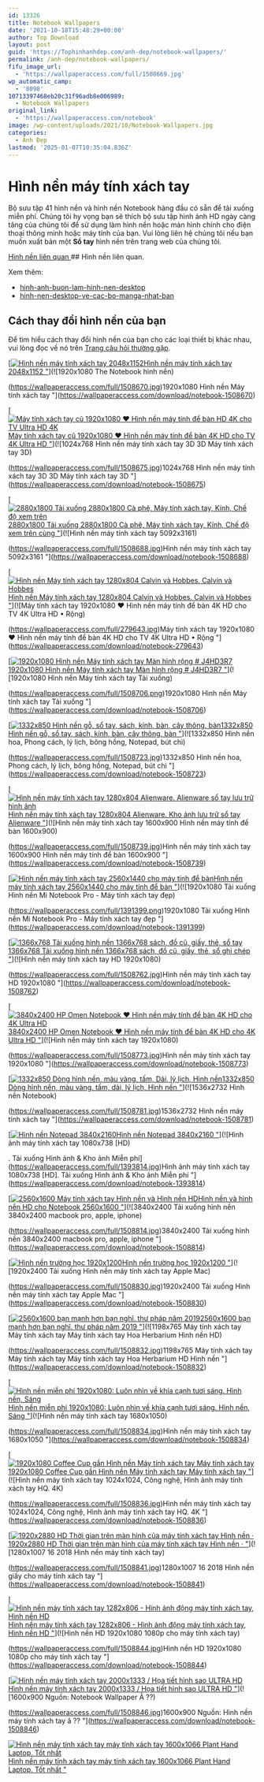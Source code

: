 ```yaml
---
id: 13326
title: Notebook Wallpapers
date: '2021-10-18T15:48:29+00:00'
author: Top Download
layout: post
guid: 'https://Tophinhanhdep.com/anh-dep/notebook-wallpapers/'
permalink: /anh-dep/notebook-wallpapers/
fifu_image_url:
  - 'https://wallpaperaccess.com/full/1508669.jpg'
wp_automatic_camp:
  - '8098'
10713397468eb20c31f96adb8e006989:
  - Notebook Wallpapers
original_link:
  - 'https://wallpaperaccess.com/notebook'
image: /wp-content/uploads/2021/10/Notebook-Wallpapers.jpg
categories:
  - Ảnh Đẹp
lastmod: '2025-01-07T10:35:04.836Z'
---
```

# Hình nền máy tính xách tay

Bộ sưu tập 41 hình nền và hình nền Notebook hàng đầu có sẵn để tải xuống miễn phí. Chúng tôi hy vọng bạn sẽ thích bộ sưu tập hình ảnh HD ngày càng tăng của chúng tôi để sử dụng làm hình nền hoặc màn hình chính cho điện thoại thông minh hoặc máy tính của bạn. Vui lòng liên hệ chúng tôi nếu bạn muốn xuất bản một **Sổ tay** hình nền trên trang web của chúng tôi.

[Hình nền liên quan ](#related) ## Hình nền liên quan.

   
 Xem thêm:

   
- [hinh-anh-buon-lam-hinh-nen-desktop](https://tophinhanhdep.com/hinh-anh-buon/hinh-anh-buon-lam-hinh-nen-desktop/)
- [hinh-nen-desktop-ve-cac-bo-manga-nhat-ban](https://tophinhanhdep.com/anh-anime/hinh-nen-desktop-ve-cac-bo-manga-nhat-ban/)

## Cách thay đổi hình nền của bạn

Để tìm hiểu cách thay đổi hình nền của bạn cho các loại thiết bị khác nhau, vui lòng đọc về nó trên [Trang câu hỏi thường gặp](https://tophinhanhdep.com/faq/).

  
[[![Hình nền máy tính xách tay 2048x1152](https://wallpaperaccess.com/full/1508669.jpg)Hình nền máy tính xách tay 2048x1152 "](https://wallpaperaccess.com/download/notebook-1508669)](![1920x1080 The Notebook hình nền)

(https://wallpaperaccess.com/full/1508670.jpg)1920x1080 Hình nền Máy tính xách tay "](https://wallpaperaccess.com/download/notebook-1508670)

[[![Máy tính xách tay cũ 1920x1080 ❤ Hình nền máy tính để bàn HD 4K cho TV Ultra HD 4K](https://wallpaperaccess.com/full/1508673.jpg)Máy tính xách tay cũ 1920x1080 ❤ Hình nền máy tính để bàn 4K HD cho TV 4K Ultra HD "](https://wallpaperaccess.com/download/notebook-1508673)](![1024x768 Hình nền máy tính xách tay 3D 3D Máy tính xách tay 3D)

(https://wallpaperaccess.com/full/1508675.jpg)1024x768 Hình nền máy tính xách tay 3D 3D Máy tính xách tay 3D "](https://wallpaperaccess.com/download/notebook-1508675)

[[![2880x1800 Tải xuống 2880x1800 Cà phê, Máy tính xách tay, Kính, Chế độ xem trên](https://wallpaperaccess.com/full/1508679.jpg)2880x1800 Tải xuống 2880x1800 Cà phê, Máy tính xách tay, Kính, Chế độ xem trên cùng "](https://wallpaperaccess.com/download/notebook-1508679)](![Hình nền máy tính xách tay 5092x3161)

(https://wallpaperaccess.com/full/1508688.jpg)Hình nền máy tính xách tay 5092x3161 "](https://wallpaperaccess.com/download/notebook-1508688)

[[![Hình nền Máy tính xách tay 1280x804 Calvin và Hobbes.  Calvin và Hobbes](https://wallpaperaccess.com/full/1508689.jpg)Hình nền Máy tính xách tay 1280x804 Calvin và Hobbes. Calvin và Hobbes "](https://wallpaperaccess.com/download/notebook-1508689)](![Máy tính xách tay 1920x1080 ❤ Hình nền máy tính để bàn 4K HD cho TV 4K Ultra HD • Rộng)

(https://wallpaperaccess.com/full/279643.jpg)Máy tính xách tay 1920x1080 ❤ Hình nền máy tính để bàn 4K HD cho TV 4K Ultra HD • Rộng "](https://wallpaperaccess.com/download/notebook-279643)

[[![1920x1080 Hình nền Máy tính xách tay Màn hình rộng # J4HD3R7](https://wallpaperaccess.com/full/1508699.jpg)1920x1080 Hình nền Máy tính xách tay Màn hình rộng # J4HD3R7 "](https://wallpaperaccess.com/download/notebook-1508699)](![1920x1080 Hình nền Máy tính xách tay Tải xuống)

(https://wallpaperaccess.com/full/1508706.png)1920x1080 Hình nền Máy tính xách tay Tải xuống "](https://wallpaperaccess.com/download/notebook-1508706)

[[![1332x850 Hình nền gỗ, sổ tay, sách, kính, bàn, cây thông, bàn](https://wallpaperaccess.com/full/1508713.jpg)1332x850 Hình nền gỗ, sổ tay, sách, kính, bàn, cây thông, bàn "](https://wallpaperaccess.com/download/notebook-1508713)](![1332x850 Hình nền hoa, Phong cách, lý lịch, bông hồng, Notepad, bút chì)

(https://wallpaperaccess.com/full/1508723.jpg)1332x850 Hình nền hoa, Phong cách, lý lịch, bông hồng, Notepad, bút chì "](https://wallpaperaccess.com/download/notebook-1508723)

[[![Hình nền máy tính xách tay 1280x804 Alienware.  Alienware sổ tay lưu trữ hình ảnh](https://wallpaperaccess.com/full/1508733.jpg)Hình nền máy tính xách tay 1280x804 Alienware. Kho ảnh lưu trữ sổ tay Alienware "](https://wallpaperaccess.com/download/notebook-1508733)](![Hình nền máy tính xách tay 1600x900 Hình nền máy tính để bàn 1600x900)

(https://wallpaperaccess.com/full/1508739.jpg)Hình nền máy tính xách tay 1600x900 Hình nền máy tính để bàn 1600x900 "](https://wallpaperaccess.com/download/notebook-1508739)

[[![Hình nền máy tính xách tay 2560x1440 cho máy tính để bàn](https://wallpaperaccess.com/full/1508750.jpg)Hình nền máy tính xách tay 2560x1440 cho máy tính để bàn "](https://wallpaperaccess.com/download/notebook-1508750)](![1920x1080 Tải xuống Hình nền Mi Notebook Pro - Máy tính xách tay đẹp)

(https://wallpaperaccess.com/full/1391399.png)1920x1080 Tải xuống Hình nền Mi Notebook Pro - Máy tính xách tay đẹp "](https://wallpaperaccess.com/download/notebook-1391399)

[[![1366x768 Tải xuống hình nền 1366x768 sách, đồ cũ, giấy, thẻ, sổ tay](https://wallpaperaccess.com/full/464143.jpg)1366x768 Tải xuống hình nền 1366x768 sách, đồ cũ, giấy, thẻ, sổ ghi chép "](https://wallpaperaccess.com/download/notebook-464143)](![Hình nền máy tính xách tay HD 1920x1080)

(https://wallpaperaccess.com/full/1508762.jpg)Hình nền máy tính xách tay HD 1920x1080 "](https://wallpaperaccess.com/download/notebook-1508762)

[[![3840x2400 HP Omen Notebook ❤ Hình nền máy tính để bàn 4K HD cho 4K Ultra HD](https://wallpaperaccess.com/full/1508765.jpg)3840x2400 HP Omen Notebook ❤ Hình nền máy tính để bàn 4K HD cho 4K Ultra HD "](https://wallpaperaccess.com/download/notebook-1508765)](![Hình nền máy tính xách tay 1920x1080)

(https://wallpaperaccess.com/full/1508773.jpg)Hình nền máy tính xách tay 1920x1080 "](https://wallpaperaccess.com/download/notebook-1508773)

[[![1332x850 Dòng hình nền, màu vàng, tấm, Dải, lý lịch, Hình nền](https://wallpaperaccess.com/full/1508777.jpg)1332x850 Dòng hình nền, màu vàng, tấm, dải, lý lịch, Hình nền "](https://wallpaperaccess.com/download/notebook-1508777)](![1536x2732 Hình nền Notebook)

(https://wallpaperaccess.com/full/1508781.jpg)1536x2732 Hình nền máy tính xách tay "](https://wallpaperaccess.com/download/notebook-1508781)

[[![Hình nền Notepad 3840x2160](https://wallpaperaccess.com/full/1508785.jpg)Hình nền Notepad 3840x2160 "](https://wallpaperaccess.com/download/notebook-1508785)](![Hình ảnh máy tính xách tay 1080x738 [HD)

.  Tải xuống Hình ảnh & Kho ảnh Miễn phí](https://wallpaperaccess.com/full/1393814.jpg)Hình ảnh máy tính xách tay 1080x738 \[HD\]. Tải xuống Hình ảnh &amp; Kho ảnh Miễn phí "](https://wallpaperaccess.com/download/notebook-1393814)

[[![2560x1600 Máy tính xách tay Hình nền và Hình nền HD](https://wallpaperaccess.com/full/1508792.png)Hình nền và hình nền HD cho Notebook 2560x1600 "](https://wallpaperaccess.com/download/notebook-1508792)](![3840x2400 Tải xuống hình nền 3840x2400 macbook pro, apple, iphone)

(https://wallpaperaccess.com/full/1508814.jpg)3840x2400 Tải xuống hình nền 3840x2400 macbook pro, apple, iphone "](https://wallpaperaccess.com/download/notebook-1508814)

[[![Hình nền trường học 1920x1200](https://wallpaperaccess.com/full/1508829.jpg)Hình nền trường học 1920x1200 "](https://wallpaperaccess.com/download/notebook-1508829)](![1920x2400 Tải xuống Hình nền máy tính xách tay Apple Mac)

(https://wallpaperaccess.com/full/1508830.jpg)1920x2400 Tải xuống Hình nền máy tính xách tay Apple Mac "](https://wallpaperaccess.com/download/notebook-1508830)

[[![2560x1600 bạn mạnh hơn bạn nghĩ.  thư pháp năm 2019](https://wallpaperaccess.com/full/1508831.jpg)2560x1600 bạn mạnh hơn bạn nghĩ. thư pháp năm 2019 "](https://wallpaperaccess.com/download/notebook-1508831)](![1198x765 Máy tính xách tay Máy tính xách tay Máy tính xách tay Hoa Herbarium Hình nền HD)

(https://wallpaperaccess.com/full/1508832.jpg)1198x765 Máy tính xách tay Máy tính xách tay Máy tính xách tay Hoa Herbarium HD Hình nền "](https://wallpaperaccess.com/download/notebook-1508832)

[[![Hình nền miễn phí 1920x1080: Luôn nhìn về khía cạnh tươi sáng.  Hình nền, Sáng](https://wallpaperaccess.com/full/344004.jpg)Hình nền miễn phí 1920x1080: Luôn nhìn về khía cạnh tươi sáng. Hình nền, Sáng "](https://wallpaperaccess.com/download/notebook-344004)](![Hình nền máy tính xách tay 1680x1050)

(https://wallpaperaccess.com/full/1508834.jpg)Hình nền máy tính xách tay 1680x1050 "](https://wallpaperaccess.com/download/notebook-1508834)

[[![1920x1080 Coffee Cup gần Hình nền Máy tính xách tay Máy tính xách tay](https://wallpaperaccess.com/full/1508835.jpg)1920x1080 Coffee Cup gần Hình nền Máy tính xách tay Máy tính xách tay "](https://wallpaperaccess.com/download/notebook-1508835)](![Hình nền máy tính xách tay 1024x1024, Công nghệ, Hình ảnh máy tính xách tay HQ.  4K)

(https://wallpaperaccess.com/full/1508836.jpg)Hình nền máy tính xách tay 1024x1024, Công nghệ, Hình ảnh máy tính xách tay HQ. 4K "](https://wallpaperaccess.com/download/notebook-1508836)

[[![1920x2880 HD Thời gian trên màn hình của máy tính xách tay Hình nền ·](https://wallpaperaccess.com/full/1508840.jpg)1920x2880 HD Thời gian trên màn hình của máy tính xách tay Hình nền · "](https://wallpaperaccess.com/download/notebook-1508840)](![1280x1007 16 2018 Hình nền máy tính xách tay)

(https://wallpaperaccess.com/full/1508841.jpg)1280x1007 16 2018 Hình nền giấy cho máy tính xách tay "](https://wallpaperaccess.com/download/notebook-1508841)

[[![Hình nền máy tính xách tay 1282x806 - Hình ảnh động máy tính xách tay, Hình nền HD](https://wallpaperaccess.com/full/1508842.jpg)Hình nền máy tính xách tay 1282x806 - Hình ảnh động máy tính xách tay, Hình nền HD "](https://wallpaperaccess.com/download/notebook-1508842)](![Hình nền HD 1920x1080 1080p cho máy tính xách tay)

(https://wallpaperaccess.com/full/1508844.jpg)Hình nền HD 1920x1080 1080p cho máy tính xách tay "](https://wallpaperaccess.com/download/notebook-1508844)

[[![Hình nền máy tính xách tay 2000x1333 / Họa tiết hình sao ULTRA HD](https://wallpaperaccess.com/full/1508845.jpg)Hình nền máy tính xách tay 2000x1333 / Họa tiết hình sao ULTRA HD "](https://wallpaperaccess.com/download/notebook-1508845)](![1600x900 Nguồn: Notebook Wallpaper Ã ??)

(https://wallpaperaccess.com/full/1508846.jpg)1600x900 Nguồn: Hình nền máy tính xách tay â ?? "](https://wallpaperaccess.com/download/notebook-1508846)

[![Hình nền máy tính xách tay máy tính xách tay 1600x1066 Plant Hand Laptop.  Tốt nhất](https://wallpaperaccess.com/full/1508847.jpg)Hình nền máy tính xách tay máy tính xách tay 1600x1066 Plant Hand Laptop. Tốt nhất "](https://wallpaperaccess.com/download/notebook-1508847)
